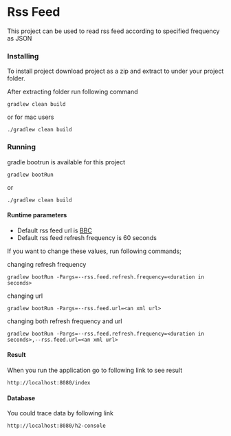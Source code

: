 # Rss Feed
This project can be used to read rss feed according to specified frequency as JSON

### Installing

To install project download project as a zip and extract to under your project folder. 

After extracting folder run following command

```
gradlew clean build
```
or for mac users
```
./gradlew clean build
```

### Running

gradle bootrun is available for this project
```
gradlew bootRun
```
or
```
./gradlew clean build
```
#### Runtime parameters
* Default rss feed url is [BBC](http://feeds.bbci.co.uk/news/world/rss.xml)
* Default rss feed refresh frequency is 60 seconds

If you want to change these values, run following commands;

changing refresh frequency
```
gradlew bootRun -Pargs=--rss.feed.refresh.frequency=<duration in seconds>
```
changing url
```
gradlew bootRun -Pargs=--rss.feed.url=<an xml url>
```
changing both refresh frequency and url
```
gradlew bootRun -Pargs=--rss.feed.refresh.frequency=<duration in seconds>,--rss.feed.url=<an xml url>
```

#### Result
When you run the application go to following link to see result
```
http://localhost:8080/index
```

#### Database
You could trace data by following link
```
http://localhost:8080/h2-console
```
